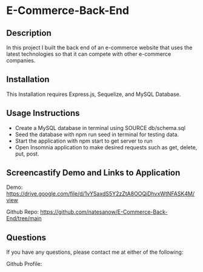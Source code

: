# E-Commerce-Back-End

## Description

In this project I built the back end of an e-commerce website that uses the latest technologies so that it can compete with other e-commerce companies.

## Installation

This Installation requires Express.js, Sequelize, and MySQL Database.

## Usage Instructions

* Create a MySQL database in terminal using SOURCE db/schema.sql
* Seed the database with npm run seed in terminal for testing data.
* Start the application with npm start to get server to run
* Open Insomnia application to make desired requests such as get, delete, put, post.


## Screencastify Demo and Links to Application

Demo: https://drive.google.com/file/d/1vYSaxdS5Y2zZtA8OOQiDhvxWtNFASK4M/view

Github Repo: https://github.com/natesanow/E-Commerce-Back-End/tree/main

## Questions

If you have any questions, please contact me at either of the following:

Github Profile: